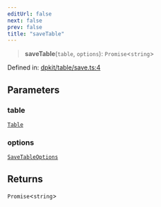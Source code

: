 ```yaml
---
editUrl: false
next: false
prev: false
title: "saveTable"
---
```


> **saveTable**(`table`, `options`): `Promise`\<`string`\>

Defined in: [dpkit/table/save.ts:4](https://github.com/datisthq/dpkit/blob/5891634de8175d14853313e208ffbae144fd78eb/dpkit/table/save.ts#L4)

## Parameters

### table

[`Table`](/reference/dpkit/table/)

### options

[`SaveTableOptions`](/reference/dpkit/savetableoptions/)

## Returns

`Promise`\<`string`\>
